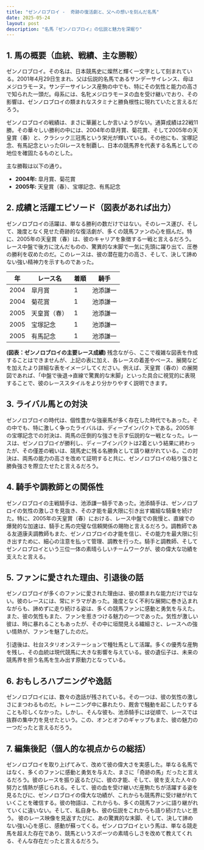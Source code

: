 ```yaml
---
title: "ゼンノロブロイ -  奇跡の復活劇と、父への想いを刻んだ名馬"
date: 2025-05-24
layout: post
description: "名馬『ゼンノロブロイ』の伝説と魅力を深堀り"
---
```


## 1. 馬の概要（血統、戦績、主な勝鞍）

ゼンノロブロイ。その名は、日本競馬史に燦然と輝く一文字として刻まれている。2001年4月29日生まれ、父は伝説的名馬であるサンデーサイレンス、母はメジロラモーヌ。サンデーサイレンス産駒の中でも、特にその気性と能力の高さで知られた一頭だ。母系には、名牝メジロラモーヌの血を受け継いでおり、その影響は、ゼンノロブロイの類まれなスタミナと勝負根性に現れていたと言えるだろう。

ゼンノロブロイの戦績は、まさに華麗としか言いようがない。通算成績は22戦11勝。その華々しい勝利の中には、2004年の皐月賞、菊花賞、そして2005年の天皇賞（春）と、クラシック三冠馬という栄光が輝いている。その他にも、宝塚記念、有馬記念といったGIレースを制覇し、日本の競馬界を代表する名馬としての地位を確固たるものとした。

主な勝鞍は以下の通り。

* **2004年:** 皐月賞、菊花賞
* **2005年:** 天皇賞（春）、宝塚記念、有馬記念


## 2. 成績と活躍エピソード（図表があれば出力）

ゼンノロブロイの活躍は、単なる勝利の数だけではない。そのレース運び、そして、幾度となく見せた奇跡的な復活劇が、多くの競馬ファンの心を掴んだ。特に、2005年の天皇賞（春）は、彼のキャリアを象徴する一戦と言えるだろう。レース中盤で後方に沈んだものの、驚異的な末脚で一気に先頭に躍り出て、圧巻の勝利を収めたのだ。このレースは、彼の潜在能力の高さ、そして、決して諦めない強い精神力を示すものであった。

| 年 | レース名           | 着順 | 騎手      |
|---|--------------------|-----|-----------|
| 2004 | 皐月賞             | 1   | 池添謙一  |
| 2004 | 菊花賞             | 1   | 池添謙一  |
| 2005 | 天皇賞（春）       | 1   | 池添謙一  |
| 2005 | 宝塚記念           | 1   | 池添謙一  |
| 2005 | 有馬記念           | 1   | 池添謙一  |


**(図表：ゼンノロブロイの主要レース成績)**  残念ながら、ここで複雑な図表を作成することはできませんが、上記の表に加え、各レースの着差やペース、展開などを加えたより詳細な表をイメージしてください。例えば、天皇賞（春の）の展開図であれば、「中盤で後退→直線で驚異的な末脚」といった具合に視覚的に表現することで、彼のレーススタイルをより分かりやすく説明できます。


## 3. ライバル馬との対決

ゼンノロブロイの時代は、個性豊かな強豪馬が多く存在した時代でもあった。その中でも、特に激しく争ったライバルは、ディープインパクトである。2005年の宝塚記念での対決は、両馬の圧倒的な強さを示す伝説的な一戦となった。レースは、ゼンノロブロイが勝利し、ディープインパクトは2着という結果に終わったが、その僅差の戦いは、競馬史に残る名勝負として語り継がれている。この対決は、両馬の能力の高さを改めて証明すると共に、ゼンノロブロイの粘り強さと勝負強さを際立たせたと言えるだろう。


## 4. 騎手や調教師との関係性

ゼンノロブロイの主戦騎手は、池添謙一騎手であった。池添騎手は、ゼンノロブロイの気性の激しさを見抜き、その才能を最大限に引き出す繊細な騎乗を続けた。特に、2005年の天皇賞（春）における、レース中盤での我慢と、直線での爆発的な加速は、騎手と馬の完璧な信頼関係の賜物と言えるだろう。調教師である友道康夫調教師もまた、ゼンノロブロイの才能を信じ、その能力を最大限に引き出すために、細心の注意を払って管理、調教を行った。騎手と調教師、そしてゼンノロブロイという三位一体の素晴らしいチームワークが、彼の偉大な功績を支えたと言える。


## 5. ファンに愛された理由、引退後の話

ゼンノロブロイが多くのファンに愛された理由は、彼の類まれな能力だけではない。彼のレースには、常にドラマがあった。幾度となく不利な展開に巻き込まれながらも、諦めずに走り続ける姿は、多くの競馬ファンに感動と勇気を与えた。また、彼の気性もまた、ファンを惹きつける魅力の一つであった。気性が激しい彼は、時に暴れることもあったが、その中に垣間見える繊細さと、レースへの強い情熱が、ファンを魅了したのだ。

引退後は、社台スタリオンステーションで種牡馬として活躍。多くの優秀な産駒を残し、その血統は現代競馬に大きな影響を与えている。彼の遺伝子は、未来の競馬界を担う名馬を生み出す原動力となっている。


## 6. おもしろハプニングや逸話

ゼンノロブロイには、数々の逸話が残されている。その一つは、彼の気性の激しさにまつわるものだ。トレーニング中に暴れたり、厩舎で騒動を起こしたりすることも珍しくなかった。しかし、そんな彼も、池添騎手には従順で、レースでは抜群の集中力を見せたという。この、オンとオフのギャップもまた、彼の魅力の一つだったと言えるだろう。


## 7. 編集後記（個人的な視点からの総括）

ゼンノロブロイを取り上げてみて、改めて彼の偉大さを実感した。単なる名馬ではなく、多くのファンに感動と勇気を与えた、まさに「奇跡の馬」だったと言えるだろう。彼のレースを振り返るたびに、彼の才能、そして、彼を支えた人々の努力と情熱が感じられる。そして、彼の血を受け継いだ産駒たちが活躍する姿を見るたびに、ゼンノロブロイの偉大な功績が、これからも競馬界に受け継がれていくことを確信する。彼の物語は、これからも、多くの競馬ファンに語り継がれていくに違いない。そして、私自身も、彼の伝説をこれからも語り続けたいと思う。  彼のレース映像を見返すたびに、あの驚異的な末脚、そして、決して諦めない強い心を感じ、感動が蘇ってくる。ゼンノロブロイという馬は、単なる競走馬を超えた存在であり、競馬というスポーツの素晴らしさを改めて教えてくれる、そんな存在だったと言えるだろう。
